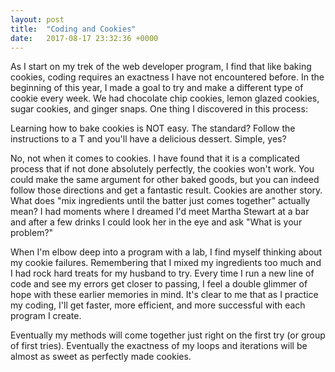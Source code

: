 ```yaml
---
layout: post
title:  "Coding and Cookies"
date:   2017-08-17 23:32:36 +0000
---
```



As I start on my trek of the web developer program, I find that like baking cookies, coding requires an exactness I have not encountered before. In the beginning of this year, I made a goal to try and make a different type of cookie every week. We had chocolate chip cookies, lemon glazed cookies, sugar cookies, and ginger snaps. One thing I discovered in this process:

Learning how to bake cookies is NOT easy. The standard? Follow the instructions to a T and you'll have a delicious dessert. Simple, yes?

No, not when it comes to cookies. I have found that it is a complicated process that if not done absolutely perfectly, the cookies won't work. You could make the same argument for other baked goods, but you can indeed follow those directions and get a fantastic result. Cookies are another story. What does "mix ingredients until the batter just comes together" actually mean? I had moments where I dreamed I'd meet Martha Stewart at a bar and after a few drinks I could look her in the eye and ask "What is your problem?"

When I'm elbow deep into a program with a lab, I find myself thinking about my cookie failures. Remembering that I mixed my ingredients too much and I had rock hard treats for my husband to try. Every time I run a new line of code and see my errors get closer to passing, I feel a double glimmer of hope with these earlier memories in mind. It's clear to me that as I practice my coding, I'll get faster, more efficient, and more successful with each program I create. 

Eventually my methods will come together just right on the first try (or group of first tries). Eventually the exactness of my loops and iterations will be almost as sweet as perfectly made cookies.
